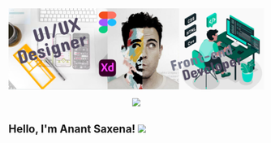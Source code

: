 <img src="https://github.com/AnantSaxena-1947/AnantSaxena-1947/blob/main/github%20profile%20banner.jpg?raw=true" />
<p align="center">
<img src="https://readme-typing-svg.herokuapp.com/?font=&weight=900&size=25&duration=3000&pause=100&color=A028FF&width=435&lines=Hey!+I%27m+Anant+Saxena%F0%9F%91%BB;Welcome+to+my+profile" />
</p>

<h2> Hello, I'm Anant Saxena! <img src="https://gifdb.com/images/high/corgie-dancing-dog-hbcedhqqt57l9tsx.webp" width=""/> </h2>




